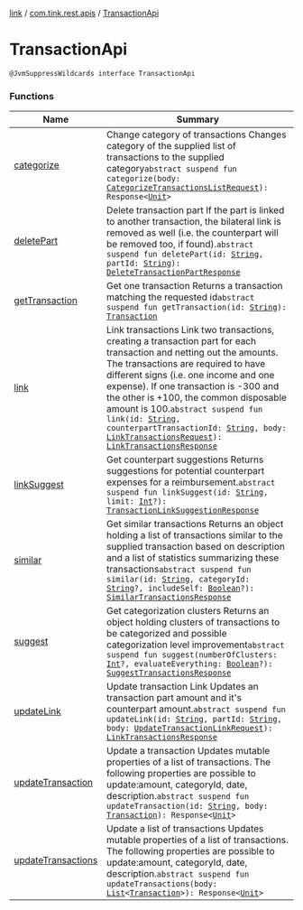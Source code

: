 [link](../../index.md) / [com.tink.rest.apis](../index.md) / [TransactionApi](./index.md)

# TransactionApi

`@JvmSuppressWildcards interface TransactionApi`

### Functions

| Name | Summary |
|---|---|
| [categorize](categorize.md) | Change category of transactions Changes category of the supplied list of transactions to the supplied category`abstract suspend fun categorize(body: `[`CategorizeTransactionsListRequest`](../../com.tink.rest.models/-categorize-transactions-list-request/index.md)`): Response<`[`Unit`](https://kotlinlang.org/api/latest/jvm/stdlib/kotlin/-unit/index.html)`>` |
| [deletePart](delete-part.md) | Delete transaction part If the part is linked to another transaction, the bilateral link is removed as well (i.e. the counterpart will be removed too, if found).`abstract suspend fun deletePart(id: `[`String`](https://kotlinlang.org/api/latest/jvm/stdlib/kotlin/-string/index.html)`, partId: `[`String`](https://kotlinlang.org/api/latest/jvm/stdlib/kotlin/-string/index.html)`): `[`DeleteTransactionPartResponse`](../../com.tink.rest.models/-delete-transaction-part-response/index.md) |
| [getTransaction](get-transaction.md) | Get one transaction Returns a transaction matching the requested id`abstract suspend fun getTransaction(id: `[`String`](https://kotlinlang.org/api/latest/jvm/stdlib/kotlin/-string/index.html)`): `[`Transaction`](../../com.tink.rest.models/-transaction/index.md) |
| [link](link.md) | Link transactions Link two transactions, creating a transaction part for each transaction and netting out the amounts. The transactions are required to have different signs (i.e. one income and one expense). If one transaction is -300 and the other is +100, the common disposable amount is 100.`abstract suspend fun link(id: `[`String`](https://kotlinlang.org/api/latest/jvm/stdlib/kotlin/-string/index.html)`, counterpartTransactionId: `[`String`](https://kotlinlang.org/api/latest/jvm/stdlib/kotlin/-string/index.html)`, body: `[`LinkTransactionsRequest`](../../com.tink.rest.models/-link-transactions-request/index.md)`): `[`LinkTransactionsResponse`](../../com.tink.rest.models/-link-transactions-response/index.md) |
| [linkSuggest](link-suggest.md) | Get counterpart suggestions Returns suggestions for potential counterpart expenses for a reimbursement.`abstract suspend fun linkSuggest(id: `[`String`](https://kotlinlang.org/api/latest/jvm/stdlib/kotlin/-string/index.html)`, limit: `[`Int`](https://kotlinlang.org/api/latest/jvm/stdlib/kotlin/-int/index.html)`?): `[`TransactionLinkSuggestionResponse`](../../com.tink.rest.models/-transaction-link-suggestion-response/index.md) |
| [similar](similar.md) | Get similar transactions Returns an object holding a list of transactions similar to the supplied transaction based on description and a list of statistics summarizing these transactions`abstract suspend fun similar(id: `[`String`](https://kotlinlang.org/api/latest/jvm/stdlib/kotlin/-string/index.html)`, categoryId: `[`String`](https://kotlinlang.org/api/latest/jvm/stdlib/kotlin/-string/index.html)`?, includeSelf: `[`Boolean`](https://kotlinlang.org/api/latest/jvm/stdlib/kotlin/-boolean/index.html)`?): `[`SimilarTransactionsResponse`](../../com.tink.rest.models/-similar-transactions-response/index.md) |
| [suggest](suggest.md) | Get categorization clusters Returns an object holding clusters of transactions to be categorized and possible categorization level improvement`abstract suspend fun suggest(numberOfClusters: `[`Int`](https://kotlinlang.org/api/latest/jvm/stdlib/kotlin/-int/index.html)`?, evaluateEverything: `[`Boolean`](https://kotlinlang.org/api/latest/jvm/stdlib/kotlin/-boolean/index.html)`?): `[`SuggestTransactionsResponse`](../../com.tink.rest.models/-suggest-transactions-response/index.md) |
| [updateLink](update-link.md) | Update transaction Link Updates an transaction part amount and it's counterpart amount.`abstract suspend fun updateLink(id: `[`String`](https://kotlinlang.org/api/latest/jvm/stdlib/kotlin/-string/index.html)`, partId: `[`String`](https://kotlinlang.org/api/latest/jvm/stdlib/kotlin/-string/index.html)`, body: `[`UpdateTransactionLinkRequest`](../../com.tink.rest.models/-update-transaction-link-request/index.md)`): `[`LinkTransactionsResponse`](../../com.tink.rest.models/-link-transactions-response/index.md) |
| [updateTransaction](update-transaction.md) | Update a transaction Updates mutable properties of a list of transactions. The following properties are possible to update:amount, categoryId, date, description.`abstract suspend fun updateTransaction(id: `[`String`](https://kotlinlang.org/api/latest/jvm/stdlib/kotlin/-string/index.html)`, body: `[`Transaction`](../../com.tink.rest.models/-transaction/index.md)`): Response<`[`Unit`](https://kotlinlang.org/api/latest/jvm/stdlib/kotlin/-unit/index.html)`>` |
| [updateTransactions](update-transactions.md) | Update a list of transactions Updates mutable properties of a list of transactions. The following properties are possible to update:amount, categoryId, date, description.`abstract suspend fun updateTransactions(body: `[`List`](https://kotlinlang.org/api/latest/jvm/stdlib/kotlin.collections/-list/index.html)`<`[`Transaction`](../../com.tink.rest.models/-transaction/index.md)`>): Response<`[`Unit`](https://kotlinlang.org/api/latest/jvm/stdlib/kotlin/-unit/index.html)`>` |
